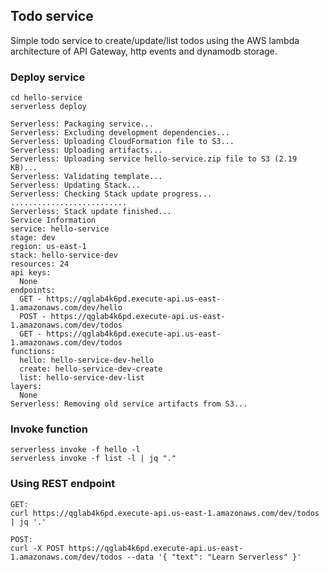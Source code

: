 ## Todo service
Simple todo service to create/update/list todos using the AWS lambda architecture of API Gateway, http events and dynamodb storage.

### Deploy service
```
cd hello-service
serverless deploy

Serverless: Packaging service...
Serverless: Excluding development dependencies...
Serverless: Uploading CloudFormation file to S3...
Serverless: Uploading artifacts...
Serverless: Uploading service hello-service.zip file to S3 (2.19 KB)...
Serverless: Validating template...
Serverless: Updating Stack...
Serverless: Checking Stack update progress...
..........................
Serverless: Stack update finished...
Service Information
service: hello-service
stage: dev
region: us-east-1
stack: hello-service-dev
resources: 24
api keys:
  None
endpoints:
  GET - https://qglab4k6pd.execute-api.us-east-1.amazonaws.com/dev/hello
  POST - https://qglab4k6pd.execute-api.us-east-1.amazonaws.com/dev/todos
  GET - https://qglab4k6pd.execute-api.us-east-1.amazonaws.com/dev/todos
functions:
  hello: hello-service-dev-hello
  create: hello-service-dev-create
  list: hello-service-dev-list
layers:
  None
Serverless: Removing old service artifacts from S3...

```

### Invoke function
```
serverless invoke -f hello -l
serverless invoke -f list -l | jq "."
```

### Using REST endpoint
```
GET: 
curl https://qglab4k6pd.execute-api.us-east-1.amazonaws.com/dev/todos | jq '.'

POST:
curl -X POST https://qglab4k6pd.execute-api.us-east-1.amazonaws.com/dev/todos --data '{ "text": "Learn Serverless" }'

```


